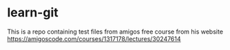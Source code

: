 # learn-git

This is a repo containing test files from amigos free course from his website https://amigoscode.com/courses/1317178/lectures/30247614
